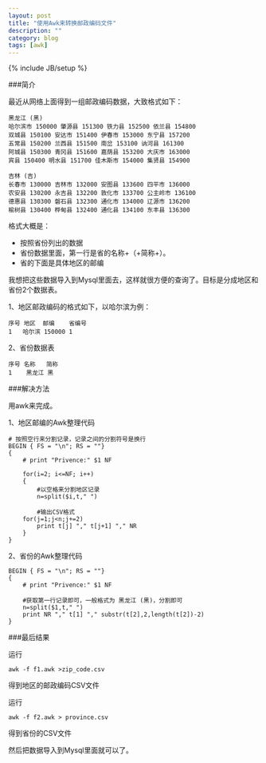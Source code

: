 ```yaml
---
layout: post
title: "使用Awk来转换邮政编码文件"
description: ""
category: blog 
tags: [awk]
---
```

{% include JB/setup %}

###简介

最近从网络上面得到一组邮政编码数据，大致格式如下：
	
	黑龙江 (黑)
	哈尔滨市 150000 肇源县 151300 铁力县 152500 依兰县 154800
	双城县 150100 安达市 151400 伊春市 153000 东宁县 157200
	五常县 150200 兰西县 151500 南岔 153100 讷河县 161300
	阿城县 150300 青冈县 151600 嘉荫县 153200 大庆市 163000
	宾县 150400 明水县 151700 佳木斯市 154000 集贤县 154900

	吉林 (吉)
	长春市 130000 吉林市 132000 安图县 133600 四平市 136000
	农安县 130200 永吉县 132200 敦化市 133700 公主岭市 136100
	德惠县 130300 磐石县 132300 通化市 134000 辽源市 136200
	榆树县 130400 桦甸县 132400 通化县 134100 东丰县 136300

格式大概是：

* 按照省份列出的数据
* 省份数据里面，第一行是省的名称+（+简称+）。
* 省的下面是具体地区的邮编

我想把这些数据导入到Mysql里面去，这样就很方便的查询了。目标是分成地区和省份2个数据表。

1、地区邮政编码的格式如下，以哈尔滨为例：

	序号 地区  邮编    省编号
	1   哈尔滨 150000 1
2、省份数据表

	序号 名称   简称
	1    黑龙江 黑

###解决方法

用awk来完成。

1、地区邮编的Awk整理代码
	
	# 按照空行来分割记录，记录之间的分割符号是换行
	BEGIN { FS = "\n"; RS = ""}
	{
		# print "Privence:" $1 NF

		for(i=2; i<=NF; i++)
		{
    		#以空格来分割地区记录
			n=split($i,t," ")

    		#输出CSV格式
		for(j=1;j<n;j+=2)
			print t[j] "," t[j+1] "," NR
		}
	}
2、省份的Awk整理代码

	BEGIN { FS = "\n"; RS = ""}
	{
		# print "Privence:" $1 NF

		#获取第一行记录即可，一般格式为 黑龙江 (黑)，分割即可
		n=split($1,t," ")
		print NR "," t[1] "," substr(t[2],2,length(t[2])-2)
	}

###最后结果

运行

	awk -f f1.awk >zip_code.csv
 
得到地区的邮政编码CSV文件

运行

	awk -f f2.awk > province.csv

得到省份的CSV文件

然后把数据导入到Mysql里面就可以了。



